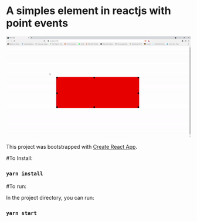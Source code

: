 # A simples element in reactjs with point events

![](transformPointEvent.gif)


This project was bootstrapped with [Create React App](https://github.com/facebook/create-react-app).

#To Install:

### `yarn install`

#To run:

In the project directory, you can run:

### `yarn start`
